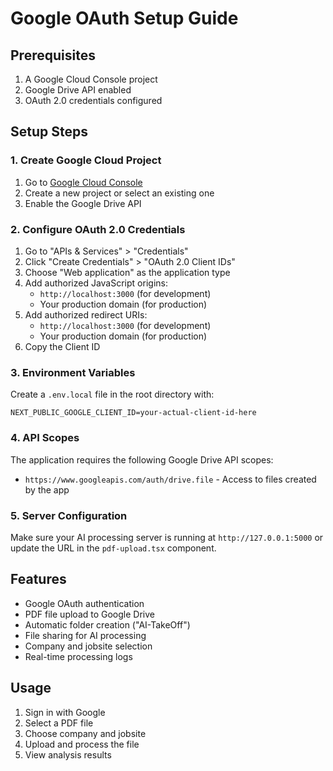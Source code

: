 # Google OAuth Setup Guide

## Prerequisites

1. A Google Cloud Console project
2. Google Drive API enabled
3. OAuth 2.0 credentials configured

## Setup Steps

### 1. Create Google Cloud Project

1. Go to [Google Cloud Console](https://console.cloud.google.com/)
2. Create a new project or select an existing one
3. Enable the Google Drive API

### 2. Configure OAuth 2.0 Credentials

1. Go to "APIs & Services" > "Credentials"
2. Click "Create Credentials" > "OAuth 2.0 Client IDs"
3. Choose "Web application" as the application type
4. Add authorized JavaScript origins:
   - `http://localhost:3000` (for development)
   - Your production domain (for production)
5. Add authorized redirect URIs:
   - `http://localhost:3000` (for development)
   - Your production domain (for production)
6. Copy the Client ID

### 3. Environment Variables

Create a `.env.local` file in the root directory with:

```env
NEXT_PUBLIC_GOOGLE_CLIENT_ID=your-actual-client-id-here
```

### 4. API Scopes

The application requires the following Google Drive API scopes:
- `https://www.googleapis.com/auth/drive.file` - Access to files created by the app

### 5. Server Configuration

Make sure your AI processing server is running at `http://127.0.0.1:5000` or update the URL in the `pdf-upload.tsx` component.

## Features

- Google OAuth authentication
- PDF file upload to Google Drive
- Automatic folder creation ("AI-TakeOff")
- File sharing for AI processing
- Company and jobsite selection
- Real-time processing logs

## Usage

1. Sign in with Google
2. Select a PDF file
3. Choose company and jobsite
4. Upload and process the file
5. View analysis results
